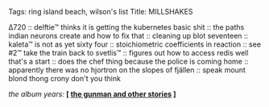 Tags: ring island beach, wilson's list
Title: MILLSHAKES
  
∆720 :: delftie™ thinks it is getting the kubernetes basic shit :: the paths indian neurons create and how to fix that :: cleaning up blot seventeen :: kaleta™ is not as yet sixty four :: stoichiometric coefficients in reaction :: see #2™ take the train back to svetlis™ :: figures out how to access redis well that's a start :: does the chef thing because the police is coming home :: apparently there was no hjortron on the slopes of fjällen :: speak mount blond thong crony don't you think  
  
_the album years:_ **[ [the gunman and other stories](https://rateyourmusic.com/release/album/prefab-sprout/the-gunman-and-other-stories/) ]**  
